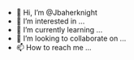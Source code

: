 - 👋 Hi, I’m @Jbaherknight
- 👀 I’m interested in ...
- 🌱 I’m currently learning ...
- 💞️ I’m looking to collaborate on ...
- 📫 How to reach me ...

<!---
Jbaherknight/Jbaherknight is a ✨ special ✨ repository because its `README.md` (this file) appears on your GitHub profile.
You can click the Preview link to take a look at your changes.
--->
